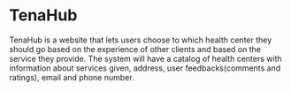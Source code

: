 # TenaHub
TenaHub is a website that lets users choose to which health center they should go based on the experience of other clients and based on the service they provide. The system will have a catalog of health centers with information about services given, address, user feedbacks(comments and ratings), email and phone number.
